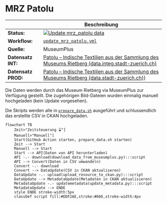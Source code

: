 MRZ Patolu
==============

||Beschreibung|
|---|---|
|**Status:**| [![Update mrz_patolu data](https://github.com/opendatazurich/opendatazurich.github.io/actions/workflows/update_mrz_patolu.yml/badge.svg)](https://github.com/opendatazurich/opendatazurich.github.io/actions/workflows/update_mrz_patolu.yml)|
|**Workflow:**| [`update_mrz_patolu.yml`](https://github.com/opendatazurich/opendatazurich.github.io/blob/master/.github/workflows/update_mrz_patolu.yml)|
|**Quelle:**| MuseumPlus |
|**Datensatz INT:**|[Patolu – Indische Textilien aus der Sammlung des Museums Rietberg (data.integ.stadt-zuerich.ch)](https://data.integ.stadt-zuerich.ch/dataset/mrz_patolu)|
|**Datensatz PROD:**|[Patolu – Indische Textilien aus der Sammlung des Museums Rietberg (data.stadt-zuerich.ch)](https://data.stadt-zuerich.ch/dataset/mrz_patolu))|

Die Daten werden durch das Museum Rietberg via MuseumPlus zur Verfügung gestellt. Die zugehörigen Bild-Dateien wurden einmalig manuell hochgeladen (kein Update vorgesehen).

Die Skripts werden alle in [`prepare_data.sh`](https://github.com/opendatazurich/opendatazurich.github.io/blob/master/automation/mrz_patolu/prepare_data.sh) ausgeführt und schlussendlich das erstellte CSV in CKAN hochgeladen.

```mermaid
flowchart TB
    Zeit>"Zeitsteuerung ⌛️"]
    Manuell>"Manuell"]
    Start(GitHub Action starten, prepare_data.sh starten)
    Zeit --> Start
    Manuell --> Start
    Start --> API(Daten von API herunterladen)
    API -.- download(download_data_from_museumplus.py):::script
    API --> Convert(Daten in CSV umwandeln)
    Convert -.- download
    Convert --> DataUpdate(CSV in CKAN aktualiseren)
    DataUpdate -.- upload(upload_resource_to_ckan.py):::script
    DataUpdate --> MetadataUpdate(Metadaten in CKAN aktualisieren)
    MetadataUpdate -.- updatemetadata(update_metadata.py):::script
    MetadataUpdate --> ENDE
    style ENDE stroke-width:5px
    classDef script fill:#EDF2AE,stroke:#666,stroke-width:4px
```

